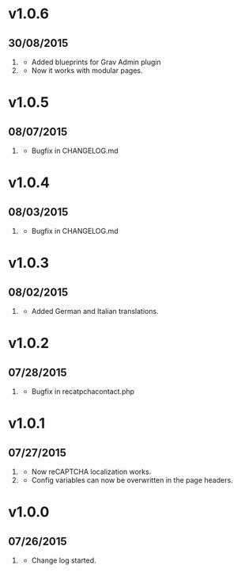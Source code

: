 # v1.0.6
## 30/08/2015

1. [](#improved) 
    * Added blueprints for Grav Admin plugin
2. [](#new) 
    * Now it works with modular pages.

# v1.0.5
## 08/07/2015

1. [](#bugfix) 
    * Bugfix in CHANGELOG.md

# v1.0.4
## 08/03/2015

1. [](#bugfix) 
    * Bugfix in CHANGELOG.md

# v1.0.3
## 08/02/2015

1. [](#new) 
    * Added German and Italian translations.

# v1.0.2
## 07/28/2015

1. [](#bugfix) 
    * Bugfix in recatpchacontact.php


# v1.0.1
## 07/27/2015

1. [](#bugfix) 
    * Now reCAPTCHA localization works.
2. [](#new) 
    * Config variables can now be overwritten in the page headers.

# v1.0.0
## 07/26/2015

1. [](#new)
    * Change log started.





